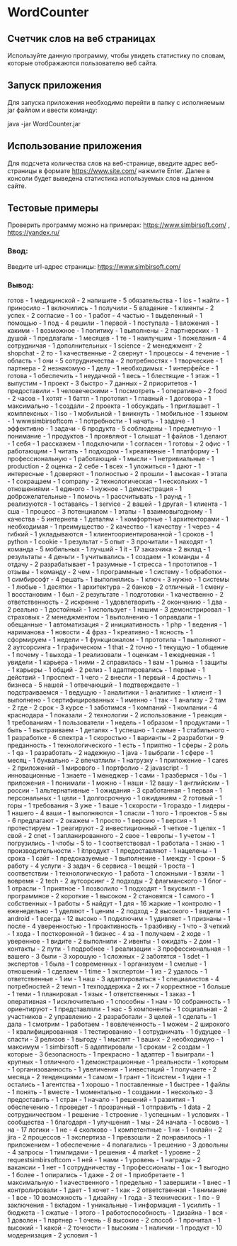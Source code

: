 # WordCounter
## Счетчик слов на веб страницах

Используйте данную программу, чтобы увидеть статистику по словам, которые отображаются пользователю веб сайта.

## Запуск приложения

Для запуска приложения необходимо перейти в папку с исполняемым jar файлом и ввести команду: 

java -jar WordCounter.jar

## Использование приложения

Для подсчета количества слов на веб-странице, введите адрес веб-страницы в формате https://www.site.com/ нажмите Enter. Далее в консоли будет выведена статистика используемых слов на данном сайте.

## Тестовые примеры

Проверить программу можно на примерах: https://www.simbirsoft.com/ , https://yandex.ru/

### Ввод:

Введите url-адрес страницы: https://www.simbirsoft.com/

### Вывод:

готов - 1
медицинской - 2
напишите - 5
обязательства - 1
ios - 1
найти - 1
приносило - 1
включились - 1
получили - 5
владение - 1
клиенты - 2
успех - 2
согласие - 1
со - 1
работ - 4
частью - 1
выделенный - 1
помощью - 1
под - 4
решили - 1
первой - 1
поступала - 1
вложения - 1
какими - 1
возможное - 1
политику - 1
выполнены - 2
партнерских - 1
душой - 1
предлагали - 1
месяцев - 1
те - 1
наилучшим - 1
пожелания - 4
сотрудничая - 1
дополнительных - 1
science - 2
менеджмент - 2
shopchat - 2
то - 1
качественные - 2
свернут - 1
процессы - 4
течение - 1
область - 1
они - 5
сотрудничества - 2
потребностях - 1
творческие - 1
партнера - 2
незнакомую - 1
делу - 1
необходимых - 1
интерфейсе - 1
готова - 1
обеспечить - 1
неудачной - 1
весь - 1
блестящие - 1
этаж - 1
выпустим - 1
проект - 3
быстро - 7
данных - 2
приоритетов - 1
предоставили - 1
человеческими - 1
посмотреть - 1
оперативно - 2
food - 2
часов - 1
хотят - 1
баттл - 1
прототип - 1
главный - 1
договора - 1
максимально - 1
создали - 2
проекта - 1
обсуждать - 1
приглашает - 1
комплексных - 1
iso - 1
мобильной - 1
вникнуть - 1
мобильное - 1
языком - 1
wwwsimbirsoftcom - 1
потребности - 1
начать - 1
задаче - 1
эффективно - 1
задачи - 6
продукта - 5
соблюдены - 1
предметную - 1
понимание - 1
продуктов - 1
проявляют - 1
слышат - 1
файлов - 1
делают - 1
себя - 1
расскажем - 1
подключили - 1
согласен - 1
готовы - 2
офис - 1
работающим - 1
читать - 1
подходом - 1
креативные - 1
платформу - 1
профессиональную - 1
работающий - 1
мысли - 1
нетривиальные - 1
production - 2
оценка - 2
себе - 1
всех - 1
уложиться - 1
дают - 1
интересные - 1
доверяют - 1
полностью - 2
прошли - 1
высокая - 1
этапа - 1
сокращаем - 1
company - 2
технологическая - 1
нескольких - 1
отношениями - 1
единого - 1
нужное - 1
демонстрация - 1
доброжелательные - 1
помочь - 1
рассчитывать - 1
раунд - 1
реализуются - 1
оставаясь - 1
service - 2
вашей - 1
другая - 1
клиента - 1
сша - 1
процесс - 3
потенциалом - 1
этапы - 1
взаимовыгодному - 1
качества - 5
интернета - 1
деталям - 1
комфортные - 1
архитекторами - 1
необходимая - 1
преимущество - 2
качество - 1
качеству - 1
через - 4
гибкий - 1
укладываются - 1
клиентоориентированной - 1
сроков - 1
python - 1
cookie - 1
результат - 5
опыт - 3
прочитали - 1
находят - 1
команда - 5
мобильных - 1
лучший - 1
it - 17
заказчика - 2
вклад - 1
результаты - 4
деньги - 1
учитывались - 1
создаем - 1
команды - 4
отдачу - 2
разрабатывает - 1
разумные - 1
стресса - 1
прототипов - 1
отзывы - 1
команду - 2
чем - 1
программные - 1
систему - 1
обработки - 1
симбирсофт - 4
решать - 1
выполнялись - 1
ключ - 3
нужно - 1
системы - 1
любые - 1
десятки - 1
архитектура - 2
банков - 2
отличный - 1
смену - 1
восстановим - 1
был - 2
результате - 1
подготовки - 1
качественно - 2
ответственность - 2
искренне - 1
удовлетворить - 2
окончанию - 1
два - 2
реально - 1
достойный - 1
использует - 1
нашим - 3
демонстрировал - 1
страховых - 2
менеджментом - 1
выполнению - 1
оправдали - 1
обещанные - 1
автоматизация - 2
инициативность - 1
php - 1
ведения - 1
нариманова - 1
новости - 4
фраз - 1
креативно - 1
ясность - 1
сформируем - 1
недели - 1
функционалом - 1
прототипа - 1
выполняют - 2
аутсорсинга - 1
графическом - 1
that - 2
точно - 1
текущую - 1
общение - 1
почему - 1
выхода - 1
реализовали - 1
оценкам - 1
ежедневная - 1
увидели - 1
карьера - 1
ними - 2
справилась - 1
вам - 1
рынка - 1
защиты - 1
карьеры - 1
общий - 2
релиз - 1
адаптировались - 1
первые - 1
действий - 1
проспект - 1
чего - 2
внесли - 1
первый - 4
достичь - 1
бизнеса - 5
нашей - 1
отвечающий - 1
подтверждаете - 1
подстраиваемся - 1
ведущую - 1
аналитики - 1
аналитике - 1
клиент - 1
выполнено - 1
сертифицированных - 1
именно - 1
так - 1
анализу - 2
там - 2
где - 2
срок - 3
курсе - 1
заботимся - 1
компаний - 1
компании - 4
краснодара - 1
показали - 2
технологии - 2
использование - 1
реакция - 1
требованиям - 1
пользователи - 1
недель - 1
образом - 1
продуктами - 1
быть - 1
выстраиваем - 1
деталях - 1
успешно - 1
самые - 1
стабильного - 1
разработке - 6
спектра - 1
скоростью - 1
варианты - 2
разработки - 9
преданность - 1
технологического - 1
есть - 1
приятно - 1
сферы - 2
роль - 1
qa - 1
разработать - 2
надежную - 1
java - 1
выбрали - 1
сфере - 1
месяц - 1
буквально - 2
впечатлили - 1
нагрузку - 1
приложение - 1
cares - 2
приложений - 1
мирового - 1
портфолио - 2
javascript - 1
инновационные - 1
знаете - 1
менеджер - 1
сами - 1
разбермся - 1
бы - 1
приложения - 1
понимали - 1
можно - 1
наши - 12
вашу - 1
английским - 1
россии - 1
альтернативные - 1
ожидания - 3
сработанная - 1
первая - 1
персональных - 1
цели - 1
долгосрочную - 1
ожиданиям - 2
готовый - 1
горы - 1
требования - 3
уже - 1
ваше - 1
скорости - 1
гораздо - 1
лидеры - 1
нашего - 4
ваши - 1
выполняются - 1
спасли - 1
того - 1
проектов - 5
вы - 6
предлагают - 2
окажем - 1
просто - 1
версию - 1
версия - 1
протестируем - 1
реагируют - 2
инвестиционный - 1
четкое - 1
целях - 1
свой - 2
cnet - 1
запланированного - 2
свое - 1
европы - 1
учетом - 1
погрузились - 1
чтобы - 5
to - 1
соответствовал - 1
работала - 1
знаю - 1
производительности - 1
itпродукт - 1
предоставляют - 1
нацелены - 1
срока - 1
сайт - 1
предсказуемые - 1
выполнение - 1
между - 1
сроки - 5
работу - 4
услуги - 3
задач - 6
сервиса - 1
вещей - 1
роста - 1
соответствии - 1
технологическую - 1
работа - 1
сложными - 1
взяли - 1
вовремя - 2
tech - 2
аутсорсинг - 2
подходы - 2
флагманского - 1
блог - 1
отрасли - 1
приятное - 1
позволило - 1
подходят - 1
вкусвилл - 1
программное - 2
короткие - 1
высоком - 2
становятся - 1
самого - 1
собственных - 1
работы - 5
найдут - 1
для - 16
жаркие - 1
контролю - 1
еженедельно - 1
уделяют - 1
ценим - 2
подход - 2
высокого - 1
видели - 1
android - 1
всегда - 12
высоко - 1
подключим - 1
удивляет - 1
признаны - 1
после - 4
уверенностью - 1
проактивность - 1
разбивку - 1
что - 3
четкий - 1
хода - 1
посткоронной - 1
бизнес - 4
за - 1
получаем - 2
ходе - 1
уверенное - 1
видите - 2
выполнили - 2
ивенты - 1
ожидать - 2
дом - 1
контакты - 2
пути - 1
подробнее - 1
реализации - 3
профессиональная - 1
вашего - 3
были - 3
хорошую - 1
сложных - 2
заботятся - 1
sdet - 1
экспертов - 1
была - 1
современных - 1
организуем - 1
смелые - 1
отношений - 1
сделаем - 1
time - 1
экспертом - 1
из - 2
удалось - 1
ответственные - 1
им - 1
наш - 3
адаптироваться - 1
специалистов - 4
потребностей - 2
темп - 1
техподдержка - 2
их - 7
корректное - 1
больше - 1
теми - 1
планировал - 1
язык - 1
ответственных - 1
заказ - 1
оперативная - 1
исключительно - 1
способны - 1
нам - 10
собранность - 1
ориентируют - 1
представляли - 1
нас - 5
компоненты - 1
социальная - 2
участников - 2
управлению - 2
разработали - 3
целей - 1
сделать - 1
дала - 1
смотрим - 1
работаем - 1
вовлеченность - 1
можем - 2
широкого - 1
квалифицированная - 1
тестированию - 1
сотрудничать - 1
будущее - 1
спасти - 3
релизов - 1
выгоду - 1
мыслят - 1
ваших - 2
необходимую - 1
максимум - 1
simbirsoft - 5
адаптировали - 1
срокам - 2
создам - 1
которые - 3
безопасность - 1
прекрасно - 1
адаптер - 1
выиграли - 1
крупных - 1
отличного - 1
демонстрационные - 1
реальности - 1
которым - 1
организованность - 1
увеличения - 1
инвестиций - 1
получаете - 2
месяца - 2
тенденциями - 1
самом - 1
грант - 1
itсистем - 1
идеи - 1
остались - 1
агентства - 1
хорошо - 1
поставленные - 1
быстрее - 1
файлы - 1
понять - 1
вместе - 1
моментально - 1
создании - 1
несколько - 3
предоставить - 1
стран - 1
начало - 1
решений - 1
развития - 1
обеспечению - 1
проведет - 1
прозрачный - 1
отправить - 1
data - 2
сотрудничеством - 1
решение - 1
строение - 1
успешным - 1
условиях - 1
сообщества - 1
благодаря - 1
улучшения - 1
мы - 24
начала - 1
освоив - 1
на - 17
логики - 1
не - 4
сколково - 1
компетентные - 1
ни - 1
онлайн - 2
jira - 2
процессов - 1
экспертиза - 1
превзошли - 2
понравилось - 1
приложением - 1
обеспечение - 4
полагались - 1
решению - 3
довольны - 4
запросы - 1
тимлидами - 1
решения - 4
market - 1
уровне - 2
requestsimbirsoftcom - 1
ней - 1
нами - 1
уровень - 1
награды - 2
вакансии - 1
нет - 1
сотрудничеству - 1
профессионалы - 1
ок - 1
выгодно - 1
более - 1
опирались - 1
даже - 2
от - 1
приобретаете - 1
максимальную - 1
качественного - 1
предельно - 1
завершили - 1
внес - 1
контролировали - 1
дает - 1
хочет - 1
как - 2
ответственная - 1
внимание - 1
все - 10
возможность - 1
дизайну - 1
года - 3
технических - 1
по - 9
заключения - 1
вкладом - 1
уникальные - 1
информация - 1
усилить - 1
бюджета - 1
сжатые - 1
этого - 1
работоспособность - 1
дизайна - 1
вся - 1
доволен - 1
партнер - 1
очень - 8
высокие - 2
способ - 1
прочитал - 1
высокий - 1
какой - 2
точности - 1
высоким - 1
наличии - 1
продукт - 10
модернизация - 2
условия - 1
